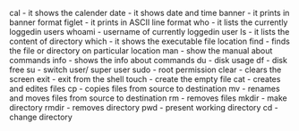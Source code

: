 cal - it shows the calender
date - it shows date and time
banner - it prints in banner format
figlet - it prints in ASCII line format
who - it lists the currently loggedin users
whoami - username of currently loggedin user
ls - it lists the content of directory
which - it shows the executable file location
find - finds the file or directory on particular location
man - show the manual about commands
info - shows the info about commands
du - disk usage
df - disk free
su - switch user/ super user
sudo - root permission
clear - clears the screen
exit - exit from the shell
touch - create the empty file
cat - creates and edites files
cp - copies files from source to destination 
mv - renames and moves files from source to destination
rm - removes files
mkdir - make directory 
rmdir - removes directory
pwd - present working directory
cd - change directory